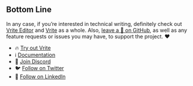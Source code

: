 ## Bottom Line

In any case, if you’re interested in technical writing, definitely check out [Vrite Editor](https://editor.vrite.io/) and [Vrite](https://vrite.io/) as a whole. Also, [leave a 🌟 on GitHub](https://github.com/vriteio/vrite), as well as any feature requests or issues you may have, to support the project. ❤️

- 🔥 [Try out Vrite](https://app.vrite.io/)
- ℹ️ [Documentation](https://docs.vrite.io/)
- 💬 [Join Discord](https://discord.gg/yYqDWyKnqE)
- 🐦 [Follow on Twitter](https://twitter.com/vriteio)
- 💼 [Follow on LinkedIn](https://www.linkedin.com/company/vrite)
